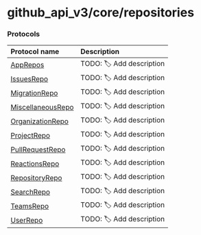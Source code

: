 # github_api_v3/core/repositories


### Protocols

|Protocol name                                  | Description               |
|:----------------------------------------------|:--------------------------|
|[AppRepos](./AppsRepo.swift)                   | TODO: 🏷 Add description  |
|[IssuesRepo](./IssuesRepo.swift)               | TODO: 🏷 Add description  |
|[MigrationRepo](./MigrationRepo.swift)         | TODO: 🏷 Add description  |
|[MiscellaneousRepo](./MiscellaneousRepo.swift) | TODO: 🏷 Add description  |
|[OrganizationRepo](./OrganizationRepo.swift)   | TODO: 🏷 Add description  |
|[ProjectRepo](./ProjectRepo.swift)             | TODO: 🏷 Add description  |
|[PullRequestRepo](./PullRequestRepo.swift)     | TODO: 🏷 Add description  |
|[ReactionsRepo](./ReactionsRepo.swift)         | TODO: 🏷 Add description  |
|[RepositoryRepo](./RepositoryRepo.swift)       | TODO: 🏷 Add description  |
|[SearchRepo](./SearchRepo.swift)               | TODO: 🏷 Add description  |
|[TeamsRepo](./TeamsRepo.swift)                 | TODO: 🏷 Add description  |
|[UserRepo](./UserRepo.swift)                   | TODO: 🏷 Add description  |
